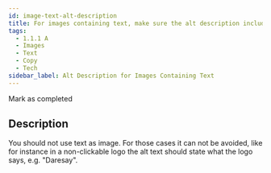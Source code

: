 ```yaml
---
id: image-text-alt-description
title: For images containing text, make sure the alt description includes the image's text
tags:
  - 1.1.1 A
  - Images
  - Text
  - Copy
  - Tech
sidebar_label: Alt Description for Images Containing Text
---
```


Mark as completed

## Description

You should not use text as image. For those cases it can not be avoided, like for instance in a non-clickable logo the alt text should state what the logo says, e.g. "Daresay".
